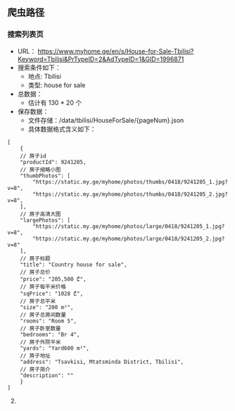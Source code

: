 ## 爬虫路径

### 搜索列表页

- URL： https://www.myhome.ge/en/s/House-for-Sale-Tbilisi?Keyword=Tbilisi&PrTypeID=2&AdTypeID=1&GID=1996871
- 搜索条件如下： 
    - 地点: Tbilisi
    - 类型: house for sale
- 总数据： 
    - 估计有 130 * 20 个
- 保存数据：
    - 文件存储：/data/tbilisi/HouseForSale/{pageNum}.json
    - 具体数据格式含义如下：
````
[
    {
    // 房子id
    "productId": 9241205, 
    // 房子缩略小图
    "thumbPhotos": [
        "https://static.my.ge/myhome/photos/thumbs/0418/9241205_1.jpg?v=8",
        "https://static.my.ge/myhome/photos/thumbs/0418/9241205_2.jpg?v=8",
    ],  
    // 房子高清大图
    "largePhotos": [
        "https://static.my.ge/myhome/photos/large/0418/9241205_1.jpg?v=8",
        "https://static.my.ge/myhome/photos/large/0418/9241205_2.jpg?v=8"
    ],
    // 房子标题
    "title": "Country house for sale",
    // 房子总价
    "price": "205,500 ₾",
    // 房子每平米价格
    "sqPrice": "1028 ₾",
    // 房子总平米
    "size": "200 m²",
    // 房子总房间数量
    "rooms": "Room 5",
    // 房子卧室数量
    "bedrooms": "Br 4",
    // 房子外院平米
    "yards": "Yard600 m²",
    // 房子地址
    "address": "Tsavkisi, Mtatsminda District, Tbilisi",
    // 房子简介
    "description": ""
    }
]
````

2.

